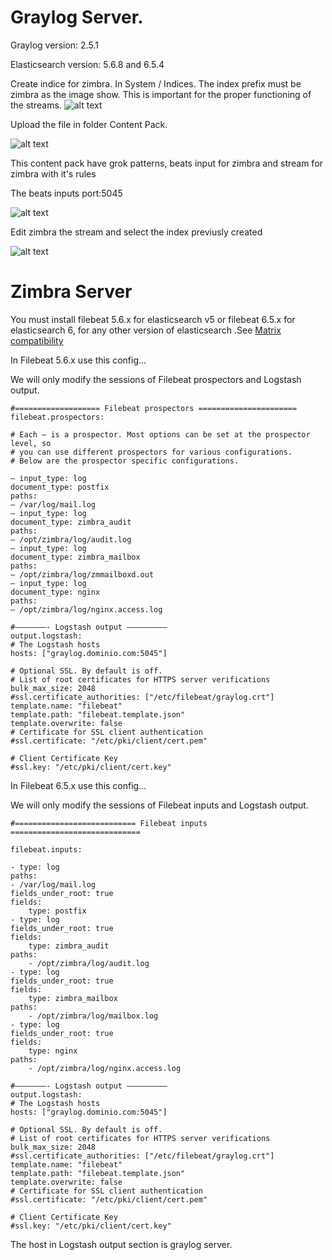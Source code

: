 # Graylog Server.

Graylog version: 2.5.1

Elasticsearch version: 5.6.8 and 6.5.4

Create indice for zimbra. In System / Indices. The index prefix must be zimbra as the image show.
This is important for the proper functioning of the streams.
![alt text](https://www.sysadminsdecuba.com/wp-content/uploads/2018/03/Graylog_-_Indices_and_Index_Sets_-_2018-03-07_13.png)

Upload the file in folder Content Pack.

![alt text](https://www.sysadminsdecuba.com/wp-content/uploads/2018/03/Graylog_-_Content_packs_-_2018-03-08_10.32.39.png)

This content pack have grok patterns, beats input for zimbra and stream for zimbra with it's rules

The beats inputs port:5045

![alt text](https://www.sysadminsdecuba.com/wp-content/uploads/2018/03/Graylog_-_Inputs_-_2018-03-05_14.png)

Edit zimbra the stream and select the index previusly created

![alt text](https://www.sysadminsdecuba.com/wp-content/uploads/2018/03/Graylog_-_Streams_-_2018-03-09_11.28.49.png)


# Zimbra Server

You must install filebeat 5.6.x for elasticsearch v5 or filebeat 6.5.x for elasticsearch 6, for any other version of elasticsearch .See [Matrix compatibility](https://www.elastic.co/support/matrix#matrix_compatibility)

In Filebeat 5.6.x use this config...

We will only modify the sessions of Filebeat prospectors and Logstash output.

    #=================== Filebeat prospectors ======================
    filebeat.prospectors:
     
    # Each – is a prospector. Most options can be set at the prospector level, so
    # you can use different prospectors for various configurations.
    # Below are the prospector specific configurations.
 
    – input_type: log
    document_type: postfix
    paths:
    – /var/log/mail.log
    – input_type: log
    document_type: zimbra_audit
    paths:
    – /opt/zimbra/log/audit.log
    – input_type: log
    document_type: zimbra_mailbox
    paths:
    – /opt/zimbra/log/zmmailboxd.out
    – input_type: log
    document_type: nginx
    paths:
    – /opt/zimbra/log/nginx.access.log
 
    #———————- Logstash output —————————
    output.logstash:
    # The Logstash hosts
    hosts: ["graylog.dominio.com:5045"]
 
    # Optional SSL. By default is off.
    # List of root certificates for HTTPS server verifications
    bulk_max_size: 2048
    #ssl.certificate_authorities: ["/etc/filebeat/graylog.crt"]
    template.name: "filebeat"
    template.path: "filebeat.template.json"
    template.overwrite: false
    # Certificate for SSL client authentication
    #ssl.certificate: "/etc/pki/client/cert.pem"
 
    # Client Certificate Key
    #ssl.key: "/etc/pki/client/cert.key"

In Filebeat 6.5.x use this config...

We will only modify the sessions of Filebeat inputs and Logstash output.

    #=========================== Filebeat inputs =============================

    filebeat.inputs:

    - type: log
    paths:
    - /var/log/mail.log
    fields_under_root: true
    fields:
        type: postfix
    - type: log
    fields_under_root: true
    fields:
        type: zimbra_audit
    paths:
        - /opt/zimbra/log/audit.log
    - type: log
    fields_under_root: true
    fields:
        type: zimbra_mailbox
    paths:
        - /opt/zimbra/log/mailbox.log
    - type: log
    fields_under_root: true
    fields:
        type: nginx
    paths:
        - /opt/zimbra/log/nginx.access.log
    
    #———————- Logstash output —————————
    output.logstash:
    # The Logstash hosts
    hosts: ["graylog.dominio.com:5045"]
 
    # Optional SSL. By default is off.
    # List of root certificates for HTTPS server verifications
    bulk_max_size: 2048
    #ssl.certificate_authorities: ["/etc/filebeat/graylog.crt"]
    template.name: "filebeat"
    template.path: "filebeat.template.json"
    template.overwrite: false
    # Certificate for SSL client authentication
    #ssl.certificate: "/etc/pki/client/cert.pem"
 
    # Client Certificate Key
    #ssl.key: "/etc/pki/client/cert.key"

The host in Logstash output section is graylog server.


